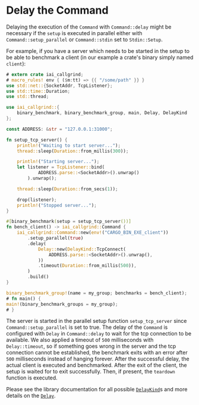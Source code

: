 # Delay the Command

Delaying the execution of the `Command` with `Command::delay` might be necessary
if the `setup` is executed in parallel either with `Command::setup_parallel` or
`Command::stdin` set to `Stdin::Setup`.

For example, if you have a server which needs to be started in the setup to be
able to benchmark a client (in our example a crate's binary simply named
`client`):

```rust
# extern crate iai_callgrind;
# macro_rules! env { ($m:tt) => {{ "/some/path" }} }
use std::net::{SocketAddr, TcpListener};
use std::time::Duration;
use std::thread;

use iai_callgrind::{
    binary_benchmark, binary_benchmark_group, main, Delay, DelayKind
};

const ADDRESS: &str = "127.0.0.1:31000";

fn setup_tcp_server() {
    println!("Waiting to start server...");
    thread::sleep(Duration::from_millis(300));

    println!("Starting server...");
    let listener = TcpListener::bind(
            ADDRESS.parse::<SocketAddr>().unwrap()
        ).unwrap();

    thread::sleep(Duration::from_secs(1));

    drop(listener);
    println!("Stopped server...");
}

#[binary_benchmark(setup = setup_tcp_server())]
fn bench_client() -> iai_callgrind::Command {
    iai_callgrind::Command::new(env!("CARGO_BIN_EXE_client"))
        .setup_parallel(true)
        .delay(
            Delay::new(DelayKind::TcpConnect(
                ADDRESS.parse::<SocketAddr>().unwrap(),
            ))
            .timeout(Duration::from_millis(500)),
        )
        .build()
}

binary_benchmark_group!(name = my_group; benchmarks = bench_client);
# fn main() {
main!(binary_benchmark_groups = my_group);
# }
```

The server is started in the parallel setup function `setup_tcp_server` since
`Command::setup_parallel` is set to true. The delay of the `Command` is
configured with `Delay` in `Command::delay` to wait for the tcp connection to be
available. We also applied a timeout of `500` milliseconds with
`Delay::timeout`, so if something goes wrong in the server and the tcp
connection cannot be established, the benchmark exits with an error after `500`
milliseconds instead of hanging forever. After the successful delay, the actual
client is executed and benchmarked. After the exit of the client, the setup is
waited for to exit successfully. Then, if present, the `teardown` function is
executed.

Please see the library documentation for all possible [`DelayKind`]s and more
details on the [`Delay`].

[`DelayKind`]: https://docs.rs/iai-callgrind/0.14.0/iai_callgrind/enum.DelayKind.html

[`Delay`]: https://docs.rs/iai-callgrind/0.14.0/iai_callgrind/struct.Delay.html
